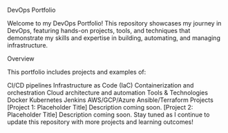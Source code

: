 DevOps Portfolio

Welcome to my DevOps Portfolio! This repository showcases my journey in DevOps, featuring hands-on projects, tools, and techniques that demonstrate my skills and expertise in building, automating, and managing infrastructure.

Overview

This portfolio includes projects and examples of:

CI/CD pipelines
Infrastructure as Code (IaC)
Containerization and orchestration
Cloud architecture and automation
Tools & Technologies
Docker
Kubernetes
Jenkins
AWS/GCP/Azure
Ansible/Terraform
Projects
[Project 1: Placeholder Title]
Description coming soon.
[Project 2: Placeholder Title]
Description coming soon.
Stay tuned as I continue to update this repository with more projects and learning outcomes!

